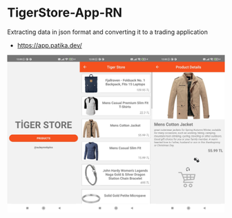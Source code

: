 # TigerStore-App-RN
Extracting data in json format and converting it to a trading application
- https://app.patika.dev/

![This is an image](https://github.com/suleymnkpln/TigerStore-App-RN/blob/main/images/SS-TigerStore.jpg)

